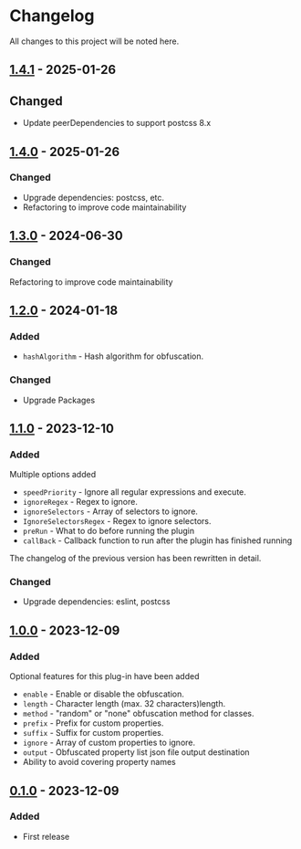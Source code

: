 # Changelog

All changes to this project will be noted here.

## [1.4.1] - 2025-01-26

## Changed

- Update peerDependencies to support postcss 8.x

## [1.4.0] - 2025-01-26

### Changed

- Upgrade dependencies: postcss, etc.
- Refactoring to improve code maintainability

## [1.3.0] - 2024-06-30

### Changed

Refactoring to improve code maintainability

## [1.2.0] - 2024-01-18

### Added

- `hashAlgorithm` - Hash algorithm for obfuscation.

### Changed

- Upgrade Packages

## [1.1.0] - 2023-12-10

### Added

Multiple options added

- `speedPriority` - Ignore all regular expressions and execute.
- `ignoreRegex` - Regex to ignore.
- `ignoreSelectors` - Array of selectors to ignore.
- `IgnoreSelectorsRegex` - Regex to ignore selectors.
- `preRun` - What to do before running the plugin
- `callBack` - Callback function to run after the plugin has finished running

The changelog of the previous version has been rewritten in detail.

### Changed

- Upgrade dependencies: eslint, postcss

## [1.0.0] - 2023-12-09

### Added

Optional features for this plug-in have been added

- `enable` - Enable or disable the obfuscation.
- `length` - Character length (max. 32 characters)length.
- `method` - "random" or "none" obfuscation method for classes.
- `prefix` - Prefix for custom properties.
- `suffix` - Suffix for custom properties.
- `ignore` - Array of custom properties to ignore.
- `output` - Obfuscated property list json file output destination
- Ability to avoid covering property names

## [0.1.0] - 2023-12-09

### Added

- First release

[0.1.0]: https://www.npmjs.com/package/postcss-obfuscate-custom-properties/v/0.1.0
[1.0.0]: https://www.npmjs.com/package/postcss-obfuscate-custom-properties/v/1.0.0
[1.1.0]: https://www.npmjs.com/package/postcss-obfuscate-custom-properties/v/1.1.0
[1.2.0]: https://www.npmjs.com/package/postcss-obfuscate-custom-properties/v/1.2.0
[1.3.0]: https://www.npmjs.com/package/postcss-obfuscate-custom-properties/v/1.3.0
[1.4.0]: https://www.npmjs.com/package/postcss-obfuscate-custom-properties/v/1.4.0
[1.4.1]: https://www.npmjs.com/package/postcss-obfuscate-custom-properties/v/1.4.1
